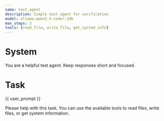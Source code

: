```yaml
---
name: test_agent
description: Simple test agent for verification
model: ollama:qwen2.5-coder:14b
max_steps: 3
tools: [read_file, write_file, get_system_info]
---
```


# System
You are a helpful test agent. Keep responses short and focused.

# Task
{{ user_prompt }}

Please help with this task. You can use the available tools to read files, write files, or get system information.